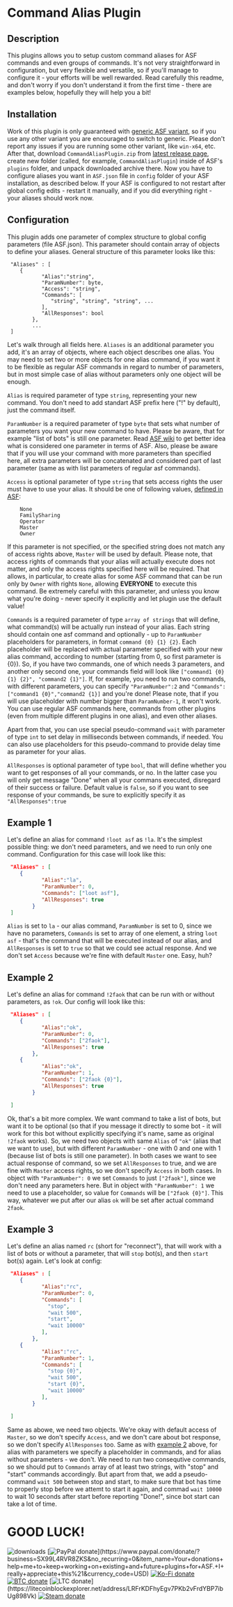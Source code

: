 
# Command Alias Plugin

## Description

This plugins allows you to setup custom command aliases for ASF commands and even groups of commands.
It's not very straightforward in configuration, but very flexible and versatile, so if you'll manage to configure it - your efforts will be well rewarded.
Read carefully this readme, and don't worry if you don't understand it from the first time - there are examples below, hopefully they will help you a bit!

## Installation

Work of this plugin is only guaranteed with [generic ASF variant](https://github.com/JustArchiNET/ArchiSteamFarm/wiki/Setting-up#generic-setup), so if you use any other variant you are encouraged to switch to generic. Please don't report any issues if you are running some other variant, like `win-x64`, etc.
After that, download `CommandAliasPlugin.zip` from [latest release page](https://github.com/CatPoweredPlugins/CommandAliasPlugin/releases/latest), create new folder (called, for example, `CommandAliasPlugin`) inside of ASF's `plugins` folder, and unpack downloaded archive there.
Now you have to configure aliases you want in `ASF.json` file in `config` folder of your ASF installation, as described below. If your ASF is configured to not restart after global config edits - restart it manually, and if you did everything right - your aliases should work now.


## Configuration
This plugin adds one parameter of complex structure to global config parameters (file ASF.json). This parameter should contain array of objects to define your aliases.
General structure of this parameter looks like this:


```
 "Aliases" : [
	{
           "Alias":"string",
           "ParamNumber": byte,
           "Access": "string",
           "Commands": [
              "string", "string", "string", ...
           ],
           "AllResponses": bool
        },
        ...
 ]
```

Let's walk through all fields here. `Aliases` is an additional parameter you add, it's an array of objects, where each object describes one alias.
You may need to set two or more objects for one alias command, if you want it to be flexible as regular ASF commands in regard to number of parameters, but in most simple case of alias without parameters only one object will be enough.

`Alias` is required parameter of type `string`, representing your new command. You don't need to add standart ASF prefix here ("!" by default), just the command itself.

`ParamNumber` is a required parameter of type `byte` that sets what number of parameters you want your new command to have. Please be aware, that for example "list of bots" is still one parameter. Read [ASF wiki](https://github.com/JustArchiNET/ArchiSteamFarm/wiki/Commands) to get better idea what is considered one parameter in terms of ASF. Also, please be aware that if you will use your command with more parameters than specified here, all extra parameters will be concatenated and considered part of last parameter (same as with list parameters of regular asf commands).

`Access` is optional parameter of type `string` that sets access rights the user must have to use your alias. It should be one of following values, [defined in ASF](https://github.com/JustArchiNET/ArchiSteamFarm/wiki/Configuration#steamuserpermissions):
```
	None
	FamilySharing
	Operator
	Master
	Owner
```
If this parameter is not specified, or the specified string does not match any of access rights above, `Master` will be used by default. Please note, that access rights of commands that your alias will actually execute does not matter, and only the access rights specified here will be required. That allows, in particular, to create alias for some ASF command that can be run only by `Owner` with rights `None`, allowing **EVERYONE** to execute this command. Be extremely careful with this parameter, and unless you know what you're doing - never specify it explicitly and let plugin use the default value!
   
`Commands` is a required parameter of type `array of strings` that will define, what command(s) will be actually run instead of your alias. Each string should contain one asf command and optionally - up to `ParamNumber` placeholders for parameters, in format `command {0} {1} {2}`. Each placeholder will be replaced with actual parameter specified with your new alias command, according to number (starting from 0, so first parameter is {0}). So, if you have two commands, one of which needs 3 parameters, and another only second one, your commands field will look like `["command1 {0} {1} {2}", "command2 {1}"]`. If, for example, you need to run two commands, with different parameters, you can specify `"ParamNumber":2` and `"Commands":["command1 {0}","command2 {1}]` and you're done! Please note, that if you will use placeholder with number bigger than `ParamNumber-1`, it won't work.
You can use regular ASF commands here, commands from other plugins (even from multiple different plugins in one alias), and even other aliases.

Apart from that, you can use special pseudo-command `wait` with parameter of type `int` to set delay in milliseconds between commands, if needed. You can also use placeholders for this pseudo-command to provide delay time as parameter for your alias.

`AllResponses` is optional parameter of type `bool`, that will define whether you want to get responses of all your commands, or no. In the latter case you will only get message "Done" when all your commans executed, disregard of their success or failure. Default value is `false`, so if you want to see response of your commands, be sure to explicitly specify it as `"AllResponses":true`


## Example 1

Let's define an alias for command `!loot asf` as `!la`. It's the simplest possible thing: we don't need parameters, and we need to run only one command. Configuration for this case will look like this:
``` json
 "Aliases" : [
	{
           "Alias":"la",
           "ParamNumber": 0,
           "Commands": ["loot asf"],
           "AllResponses": true
        }
 ]
```
`Alias` is set to `la` - our alias command, `ParamNumber` is set to 0, since we have no parameters, `Commands` is set to array of one element, a string `loot asf` - that's the command that will be executed instead of our alias, and `AllResponses` is set to `true` so that we could see actual response. And we don't set `Access` because we're fine with default `Master` one. Easy, huh?

## Example 2

Let's define an alias for command `!2faok` that can be run with or without parameters, as `!ok`. Our config will look like this:

``` json
 "Aliases" : [
	{
           "Alias":"ok",
           "ParamNumber": 0,
           "Commands": ["2faok"],
           "AllResponses": true
        },
	{
           "Alias":"ok",
           "ParamNumber": 1,
           "Commands": ["2faok {0}"],
           "AllResponses": true
        }

 ]
```

Ok, that's a bit more complex. We want command to take a list of bots, but want it to be optional (so that if you message it directly to some bot - it will work for this bot without explicitly specifying it's name, same as original `!2faok` works).
So, we need two objects with same `Alias` of `"ok"` (alias that we want to use), but with different `ParamNumber` - one with 0 and one with 1 (because list of bots is still one parameter).
In both cases we want to see actual response of command, so we set `AllResponses` to true, and we are fine with `Master` access rights, so we don't specify `Access` in both cases.
In object with `"ParamNumber": 0` we set `Commands` to just `["2faok"]`, since we don't need any parameters here.
But in object with `"ParamNumber": 1` we need to use a placeholder, so value for `Commands` will be `["2faok {0}"]`. This way, whatever we put after our alias `ok` will be set after actual command `2faok`.

## Example 3

Let's define an alias named `rc` (short for "reconnect"), that will work with a list of bots or without a parameter, that will `stop` bot(s), and then `start` bot(s) again. Let's look at config:
``` json
 "Aliases" : [
	{
           "Alias":"rc",
           "ParamNumber": 0,
           "Commands": [
             "stop",
             "wait 500",
             "start",
             "wait 10000"
           ],
        },
	{
           "Alias":"rc",
           "ParamNumber": 1,
           "Commands": [
             "stop {0}",
             "wait 500",
             "start {0}",
             "wait 10000"
           ],
        }

 ]
```

Same as abowe, we need two objects. We're okay with default access of `Master`, so we don't specify `Access`, and we don't care about bot response, so we don't specify `AllResponses` too.
Same as with [example 2](#example-2) above, for alias with parameters we specify a placeholder in commands, and for alias without parameters - we don't.
We need to run two consequtive commands, so we should put to `Commands` array of at least two strings, with "stop" and "start" commands accordingly. But apart from that, we add a pseudo-command `wait 500` between stop and start, to make sure that bot has time to properly stop before we attemt to start it again, and commad `wait 10000` to wait 10 seconds after start before reporting "Done!", since bot start can take a lot of time.

# GOOD LUCK!
![downloads](https://img.shields.io/github/downloads/CatPoweredPlugins/CommandAliasPlugin/total.svg?style=social)
[![PayPal donate](https://img.shields.io/badge/PayPal-donate-00457c.svg?logo=paypal&logoColor=rgb(1,63,113))](https://www.paypal.com/donate/?business=SX99L4RVR8ZKS&no_recurring=0&item_name=Your+donations+help+me+to+keep+working+on+existing+and+future+plugins+for+ASF.+I+really+appreciate+this%21&currency_code=USD)
[![Ko-Fi donate](https://img.shields.io/badge/Ko%E2%80%91Fi-donate-ef5d5a.svg?logo=ko-fi)](https://ko-fi.com/rudokhvist)
[![BTC donate](https://img.shields.io/badge/BTC-donate-f7931a.svg?logo=bitcoin)](https://www.blockchain.com/explorer/addresses/btc/bc1q8f3zcss5j6gq7hpvum0nzxvfgnm5f8mtxflfxh)
[![LTC donate](https://img.shields.io/badge/LTC-donate-485fc7.svg?logo=litecoin&logoColor=rgb(92,115,219))](https://litecoinblockexplorer.net/address/LRFrKDFhyEgv7PKb2vFrdYBP7ibUg898Vk)
[![Steam donate](https://img.shields.io/badge/Steam-donate-000000.svg?logo=steam)](https://steamcommunity.com/tradeoffer/new/?partner=95843925&token=NTWfCz_R)
